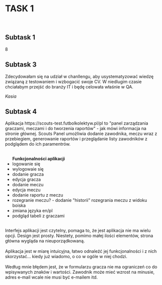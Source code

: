 # TASK 1
<br>
<h2>Subtask 1</h2>
8
<br>
<h2>Subtask 3</h2>
<p>Zdecydowałam się na udział w chanllengu, aby usystematyzować wiedzę związaną z testowaniem i wzbogacić swoje CV. W niedlugim czasie chciałabym przejść do branży IT i będę celowała właśnie w QA.</p> <em>Kasia</em>
<br>
<h2> Subtask 4</h2>
Aplikacja https://scouts-test.futbolkolektyw.pl/pl to "panel zarządzania graczami, meczami i do tworzenia raportów" - jak mówi informacja na stronie głównej. Scouts Panel umożliwia dodanie zawodnika, meczu wraz z przebiegiem, generowanie raportów i przeglądanie listy zawodników z podglądem do ich paramentrów.
<br /><br />
<ul><strong>Funkcjonalności aplikacji</strong>
<li>logowanie się</li>
<li>wylogowaie się</li>
<li>dodanie gracza</li>
<li>edycja gracza</li>
<li>dodanie meczu</li>
<li>edycja meczu</li>
<li>dodanie raportu z meczu</li>
<li>rozegranie meczu? - dodanie "historii" rozegrania meczu z widoku boiska</li>
<li>zmiana języka en/pl</li>
<li>podgląd tabeli z graczami</li>
</ul>
<br />
Interfejs aplikacji jest czytelny, pomaga to, że jest aplikacja nie ma wielu opcji. Design jest prosty. Niestety, pomimo małej ilości elementów, strona główna wygląda na nieuporządkowaną.
<br /><br />
Aplikacja jest w miarę intuicyjna, łatwo odnaleźć jej funkcjonalności i z nich skorzystać... kiedy już wiadomo, o co w ogóle w niej chodzi.
<br /><br />
Według mnie błędem jest, że w formularzu gracza nie ma ograniczeń co do wpisywanych znaków i wartości. Zawodnik może mieć wzrost na minusie, adres e-mail wcale nie musi być e-mailem itd.
